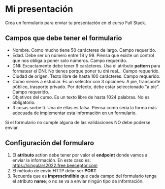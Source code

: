 # Mi presentación 

Crea un formulario para enviar tu presentación en el curso Full Stack.

## Campos que debe tener el formulario

- Nombre. Como mucho tiene 50 carácteres de largo. Campo requerido.
- Edad. Debe ser un número entre 18 y 99. Piensa que existe un control que nos obliga a poner solo números. Campo requerido.
- DNI: Excactamente debe tener 9 carácteres. Usa el atributo __pattern__ para formatear el DNI. No tienes porque poner tu dni real... Campo requerido.
- Ciudad de origen. Texto libre de hasta 100 carácteres. Campo requerido.
- Como vienes a estudiar. Es un selector con 3 opciones: A pie, transporte público, trasporte privado. Por defecto, debe estar seleccionado "a pie". Campo requerido.
- Objetivos del curso. Es un texto libre de hasta 1024 palabras. No es obligatorio.
- 3 cosas sorbe tí. Una de ellas es falsa. Piensa como sería la forma más adecuada de implementar esta información en un formulario.

Si el formulario no cumple alguna de las validaciones NO debe poderse enviar.

## Configuración del formularo

1. El **atributo** action debe tener por valor el **endpoint** donde vamos a enviar la información. En este caso es: https://singulars2022.free.beeceptor.com
2. El método de envío HTTP debe ser **POST**.
3. Recuerda que es **imprescindible** que cada campo del formulario tenga el atributo **name**; o no se va a enviar ningún tipo de información.
